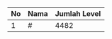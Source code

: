 | No | Nama            | Jumlah Level |
|----|-----------------|--------------|
| 1  | #    |    4482        |
